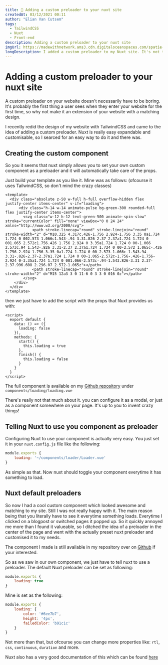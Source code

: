 ```yaml
---
title: 💫 Adding a custom preloader to your nuxt site
createdAt: 03/12/2021 00:11
author: "Elian Van Cutsem"
tags:
  - TailwindCSS
  - Nuxt
  - Front-end
description: Adding a custom preloader to your nuxt site
imgUrl: https://madewithnetwork.ams3.cdn.digitaloceanspaces.com/spatie-space-production/3075/nuxtjs-2.jpg
longDescription: I added a custom preloader to my Nuxt site. It's not that difficult, here's how I did it.
---
```


# Adding a custom preloader to your nuxt site

A custom preloader on your website doesn't necessarily have to be boring. It's probably the first thing a user sees when they enter your website for the first time, so why not make it an extension of your website with a matching design.

I recently redid the design of my website with TailwindCSS and came to the idea of adding a custom preloader. Nuxt is really easy expandable and customisable, so I searced for an easy way to do it and there was.

## Creating the custom component

So you it seems that nuxt simply allows you to set your own custom component as a preloader and it will automatically take care of the props.

Just build your template as you like it. Mine was as follows: (ofcourse it uses TailwindCSS, so don't mind the crazy classes)

```vue
<template>
  <div class="absolute z-50 w-full h-full overflow-hidden flex justify-center items-center" v-if="loading">
      <div class="h-14 w-14 animate-pulse bg-green-300 rounded-full flex justify-center items-center">
        <svg class="w-12 h-12 text-green-500 animate-spin-slow" stroke="currentColor" fill="none" viewBox="0 0 24 24" xmlns="http://www.w3.org/2000/svg">
            <path stroke-linecap="round" stroke-linejoin="round" stroke-width="2" d="M10.325 4.317c.426-1.756 2.924-1.756 3.35 0a1.724 1.724 0 002.573 1.066c1.543-.94 3.31.826 2.37 2.37a1.724 1.724 0 001.065 2.572c1.756.426 1.756 2.924 0 3.35a1.724 1.724 0 00-1.066 2.573c.94 1.543-.826 3.31-2.37 2.37a1.724 1.724 0 00-2.572 1.065c-.426 1.756-2.924 1.756-3.35 0a1.724 1.724 0 00-2.573-1.066c-1.543.94-3.31-.826-2.37-2.37a1.724 1.724 0 00-1.065-2.572c-1.756-.426-1.756-2.924 0-3.35a1.724 1.724 0 001.066-2.573c-.94-1.543.826-3.31 2.37-2.37.996.608 2.296.07 2.572-1.065z"></path>
            <path stroke-linecap="round" stroke-linejoin="round" stroke-width="2" d="M15 12a3 3 0 11-6 0 3 3 0 016 0z"></path>
        </svg>
    </div>
  </div>
</template>
```

then we just have to add the script with the props that Nuxt provides us with:

```vue
<script>
  export default {
    data: () => ({
      loading: false
    }),
    methods: {
      start() {
        this.loading = true
      },
      finish() {
        this.loading = false
      }
    }
  }
</script>
```

The full component is available on my [Github repository](<https://github.com/ElianVanCutsem/elianvancutsem.github.io>) under `components/loading/loading.vue`

There's really not that much about it. you can configure it as a modal, or just as a component somewhere on your page. It's up to you to invent crazy things!

## Telling Nuxt to use you component as preloader

Configuring Nuxt to use your component is actually very easy. You just set it in your `nuxt.config.js` file like the following:

```js
module.exports {
    loading: '~/components/loader/Loader.vue'
}
```

As simple as that. Now nuxt should toggle your component everytime  it has something to load.

## Nuxt default preloaders

So now I had a cool custom component which looked awesome and matching to my site. Still I was not really happy with it. The main reason being that you literally have to see it everytime something loads. Everytime I clicked on a blogpost or switched pages it popped up. So it quickly annoyed me more than I found it valueable, so I ditched the idea of a preloader in the center of the page and went with the actually preset nuxt preloader and customised it to my needs.

The component I made is still available in my repository over on [Github](<https://github.com/ElianVanCutsem/elianvancutsem.github.io>) if your interested.

So as we saw in our own component, we just have to tell nuxt to use a preloader. The default Nuxt preloader can be set as following:

```js
module.exports {
    loading: true
}
```

Mine is set as the following:

```js
module.exports {
    loading: {
        color: '#6ee7b7',
        height: '4px',
        failedColor: 'b91c1c'
    }
}
```

Not more than that, but ofcourse you can change more properties like: `rtl`, `css`, `continuous`, `duration` and more.

Nuxt also has a very good documentation of this which can be found [here](<https://nuxtjs.org/docs/2.x/configuration-glossary/configuration-loading>)